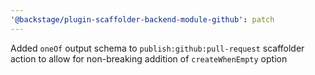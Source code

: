 ```yaml
---
'@backstage/plugin-scaffolder-backend-module-github': patch
---
```


Added `oneOf` output schema to `publish:github:pull-request` scaffolder action to allow for non-breaking addition of `createWhenEmpty` option
